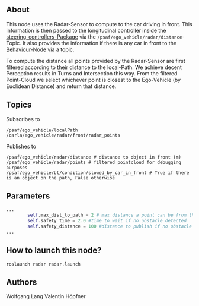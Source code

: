 ## About
This node uses the Radar-Sensor to compute to the car driving in front. This information is then passed to the longitudinal controller inside the [steering_controllers-Package](https://github.com/ll7/psaf2/tree/main/Acting/steering_controllers) via the `/psaf/ego_vehicle/radar/distance`-Topic. It also provides the information if there is any car in front to the [Behaviour-Node](https://github.com/ll7/psaf2/tree/main/Planning/behavior_agent) via a topic. 

To compute the distance all points provided by the Radar-Sensor are first filtered according to their distance to the local-Path. We achieve decent Perception results in Turns and Intersection this way. From the filtered Point-Cloud we select whichever point is closest to the Ego-Vehicle (by Euclidean Distance) and return that distance.    
## Topics
Subscribes to
```
/psaf/ego_vehicle/localPath
/carla/ego_vehicle/radar/front/radar_points

```

Publishes to
```
/psaf/ego_vehicle/radar/distance # distance to object in front (m)
/psaf/ego_vehicle/radar/points # filtered pointcloud for debugging purposes
/psaf/ego_vehicle/bt/condition/slowed_by_car_in_front # True if there is an object on the path, False otherwise
```
## Parameters
```python
...
        self.max_dist_to_path = 2 # max distance a point can be from the path to be considered
        self.safety_time = 2.0 #time to wait if no obstacle detected
        self.safety_distance = 100 #distance to publish if no obstacle detected
...
``` 

## How to launch this node?
```shell
roslaunch radar radar.launch
```

## Authors
Wolfgang Lang
Valentin Höpfner